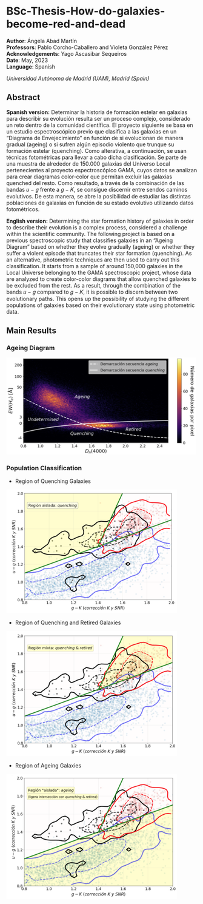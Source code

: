 # BSc-Thesis-How-do-galaxies-become-red-and-dead
**Author**: Ángela Abad Martín \
**Professors**: Pablo Corcho-Caballero and Violeta González Pérez \
**Acknowledgements**: Yago Ascasibar Sequeiros \
**Date**: May, 2023 \
**Language**: Spanish

_Universidad Autónoma de Madrid (UAM), Madrid (Spain)_

## Abstract
**Spanish version:** Determinar la historia de formación estelar en galaxias para describir su evolución resulta ser un proceso complejo, considerado un reto dentro de la comunidad científica. El proyecto siguiente se basa en un estudio espectroscópico previo que clasifica a las galaxias en un “Diagrama de Envejecimiento” en función de si evolucionan de manera gradual (ageing) o si sufren algún episodio violento que trunque su formación estelar (quenching). Como alterativa, a continuación, se usan técnicas fotométricas para llevar a cabo dicha clasificación. Se parte de una muestra de alrededor de 150.000 galaxias del Universo Local pertenecientes al proyecto espectroscópico GAMA, cuyos datos se analizan para crear diagramas color-color que permitan excluir las galaxias quenched del resto. Como resultado, a través de la combinación de las bandas 𝑢 − 𝑔 frente a 𝑔 − 𝐾, se consigue discernir entre sendos caminos evolutivos. De esta manera, se abre la posibilidad de estudiar las distintas poblaciones de galaxias en función de su estado evolutivo utilizando datos fotométricos.

**English version:** Determining the star formation history of galaxies in order to describe their evolution is a complex process, considered a challenge within the scientific community. The following project is based on a previous spectroscopic study that classifies galaxies in an “Ageing Diagram” based on whether they evolve gradually (ageing) or whether they suffer a violent episode that truncates their star formation (quenching). As an alternative, photometric techniques are then used to carry out this classification. It starts from a sample of around 150,000 galaxies in the Local Universe belonging to the GAMA spectroscopic project, whose data are analyzed to create color-color diagrams that allow quenched galaxies to be excluded from the rest. As a result, through the combination of the bands 𝑢 − 𝑔 compared to 𝑔 − 𝐾, it is possible to discern between two evolutionary paths. This opens up the possibility of studying the different populations of galaxies based on their evolutionary state using photometric data.


## Main Results
### Ageing Diagram
<img src="https://github.com/angelaabad/BSc-Thesis-How-do-galaxies-become-red-and-dead/blob/main/Images/Ageing-Diagram.png" width="500" />

### Population Classification
- Region of Quenching Galaxies
<img src="https://github.com/angelaabad/BSc-Thesis-How-do-galaxies-become-red-and-dead/blob/main/Images/Population-Classification-Quenching-Galaxies.png" width="450" />

- Region of Quenching and Retired Galaxies
<img src="https://github.com/angelaabad/BSc-Thesis-How-do-galaxies-become-red-and-dead/blob/main/Images/Population-Classification-Quenching-and-Retired-Galaxies.png" width="450" />

- Region of Ageing Galaxies
<img src="https://github.com/angelaabad/BSc-Thesis-How-do-galaxies-become-red-and-dead/blob/main/Images/Population-Classification-Ageing-Galaxies.png" width="450" />



